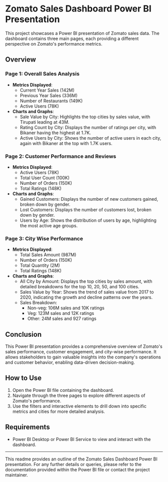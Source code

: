 # Zomato Sales Dashboard Power BI Presentation

This project showcases a Power BI presentation of Zomato sales data. The dashboard contains three main pages, each providing a different perspective on Zomato's performance metrics.

## Overview

### Page 1: Overall Sales Analysis
- **Metrics Displayed**: 
  - Current Year Sales (142M)
  - Previous Year Sales (336M)
  - Number of Restaurants (149K)
  - Active Users (78K)
- **Charts and Graphs**:
  - Sale Value by City: Highlights the top cities by sales value, with Tirupati leading at 43M.
  - Rating Count by City: Displays the number of ratings per city, with Bikaner having the highest at 1.7K.
  - Active Users by City: Shows the number of active users in each city, again with Bikaner at the top with 1.7K users.
  
### Page 2: Customer Performance and Reviews
- **Metrics Displayed**:
  - Active Users (78K)
  - Total User Count (100K)
  - Number of Orders (150K)
  - Total Ratings (148K)
- **Charts and Graphs**:
  - Gained Customers: Displays the number of new customers gained, broken down by gender.
  - Lost Customers: Displays the number of customers lost, broken down by gender.
  - Users by Age: Shows the distribution of users by age, highlighting the most active age groups.

### Page 3: City Wise Performance
- **Metrics Displayed**:
  - Total Sales Amount (987M)
  - Number of Orders (150K)
  - Total Quantity (2M)
  - Total Ratings (148K)
- **Charts and Graphs**:
  - All City by Amount: Displays the top cities by sales amount, with detailed breakdowns for the top 10, 20, 50, and 100 cities.
  - Sales Value by Year: Shows the trend of sales value from 2017 to 2020, indicating the growth and decline patterns over the years.
  - Sales Breakdown: 
    - Non-veg: 106M sales and 10K ratings
    - Veg: 123M sales and 12K ratings
    - Other: 24M sales and 927 ratings

## Conclusion
This Power BI presentation provides a comprehensive overview of Zomato's sales performance, customer engagement, and city-wise performance. It allows stakeholders to gain valuable insights into the company's operations and customer behavior, enabling data-driven decision-making.

## How to Use
1. Open the Power BI file containing the dashboard.
2. Navigate through the three pages to explore different aspects of Zomato's performance.
3. Use the filters and interactive elements to drill down into specific metrics and cities for more detailed analysis.

## Requirements
- Power BI Desktop or Power BI Service to view and interact with the dashboard.

---

This readme provides an outline of the Zomato Sales Dashboard Power BI presentation. For any further details or queries, please refer to the documentation provided within the Power BI file or contact the project maintainer.
